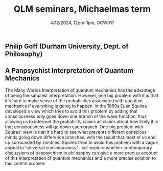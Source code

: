 ﻿---
layout: page
title: QLM seminars, Michaelmas term
subtitle: 4/12/2024, 12pm-1pm, OCW017
---

## Philip Goff (Durham University, Dept. of Philosophy)

## A Panpsychist Interpretation of Quantum Mechanics

The Many Worlds Interpretation of quantum mechanics has the advantage of being the simplest interpretation. However, one big problem with it is that it's hard to make sense of the probabilities associated with quantum mechanics if everything is going to happen. In the 1990s Euan Squires developed a view which tries to avoid this problem by adding that consciousness only goes down one branch of the wave function, thus allowing us to interpret the probability claims as claims about how likely it is that consciousness will go down each branch. One big problem with Squires' view is that it's hard to see what prevents different conscious minds going down difference branches, with the result that most of us end up surrounded by zombies. Squires tried to avoid this problem with a vague appeal to 'universal consciousness.' I will explore whether contemporary discussions of panpsychism in philosophy can give a more precise account of this interpretation of quantum mechanics and a more precise solution to this central problem
